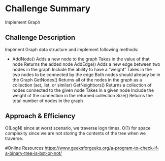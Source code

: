 # Challenge Summary
Implement Graph 

## Challenge Description
Implment Graph data structure and implement following methods:
  - AddNode()
Adds a new node to the graph
Takes in the value of that node
Returns the added node
AddEdge()
Adds a new edge between two nodes in the graph
Include the ability to have a “weight”
Takes in the two nodes to be connected by the edge
Both nodes should already be in the Graph
GetNodes()
Returns all of the nodes in the graph as a collection (set, list, or similar)
GetNeighbors()
Returns a collection of nodes connected to the given node
Takes in a given node
Include the weight of the connection in the returned collection
Size()
Returns the total number of nodes in the graph

## Approach & Efficiency
<!-- What approach did you take? Why? What is the Big O space/time for this approach? -->
O(LogN) since at worst scenario, we traverse logn times.
O(1) for space complexity since we are not storing the contents of the tree when we traverse.

#Online Resources
https://www.geeksforgeeks.org/a-program-to-check-if-a-binary-tree-is-bst-or-not/


